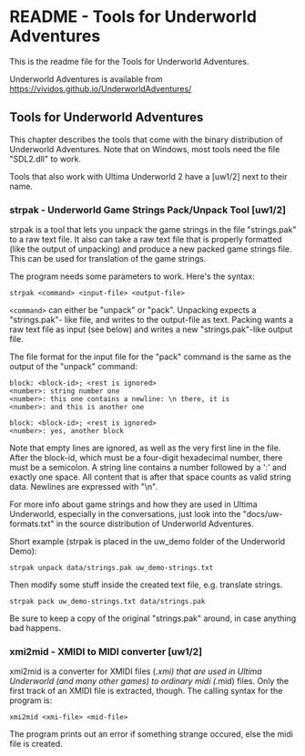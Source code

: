 # README - Tools for Underworld Adventures #

This is the readme file for the Tools for Underworld Adventures.

Underworld Adventures is available from
   https://vividos.github.io/UnderworldAdventures/

## Tools for Underworld Adventures

This chapter describes the tools that come with the binary distribution of
Underworld Adventures. Note that on Windows, most tools need the file
"SDL2.dll" to work.

Tools that also work with Ultima Underworld 2 have a [uw1/2] next to their
name.

### strpak - Underworld Game Strings Pack/Unpack Tool [uw1/2]

strpak is a tool that lets you unpack the game strings in the file
"strings.pak" to a raw text file. It also can take a raw text file that is
properly formatted (like the output of unpacking) and produce a new packed
game strings file. This can be used for translation of the game strings.

The program needs some parameters to work. Here's the syntax:

    strpak <command> <input-file> <output-file>

`<command>` can either be "unpack" or "pack". Unpacking expects a "strings.pak"-
like file, and writes to the output-file as text. Packing wants a raw text
file as input (see below) and writes a new "strings.pak"-like output file.

The file format for the input file for the "pack" command is the same as the
output of the "unpack" command:

    block: <block-id>; <rest is ignored>
    <number>: string number one
    <number>: this one contains a newline: \n there, it is
    <number>: and this is another one

    block: <block-id>; <rest is ignored>
    <number>: yes, another block

Note that empty lines are ignored, as well as the very first line in the file.
After the block-id, which must be a four-digit hexadecimal number, there must
be a semicolon. A string line contains a number followed by a ':' and exactly
one space. All content that is after that space counts as valid string data.
Newlines are expressed with "\n".

For more info about game strings and how they are used in Ultima Underworld,
especially in the conversations, just look into the "docs/uw-formats.txt" in
the source distribution of Underworld Adventures.

Short example (strpak is placed in the uw_demo folder of the Underworld Demo):

    strpak unpack data/strings.pak uw_demo-strings.txt

Then modify some stuff inside the created text file, e.g. translate strings.

    strpak pack uw_demo-strings.txt data/strings.pak

Be sure to keep a copy of the original "strings.pak" around, in case anything
bad happens.

### xmi2mid - XMIDI to MIDI converter [uw1/2]

xmi2mid is a converter for XMIDI files (*.xmi) that are used in Ultima
Underworld (and many other games) to ordinary midi (*.mid) files. Only the
first track of an XMIDI file is extracted, though. The calling syntax for the
program is:

    xmi2mid <xmi-file> <mid-file>

The program prints out an error if something strange occured, else the midi
file is created.
